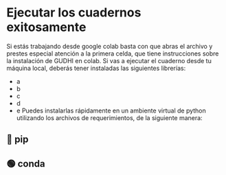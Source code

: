 # Ejecutar los cuadernos exitosamente
Si estás trabajando desde google colab basta con que abras el archivo y prestes especial atención a la primera celda, que tiene instrucciones sobre la instalación de GUDHI en colab.
Si vas a ejecutar el cuaderno desde tu máquina local, deberás tener instaladas las siguientes librerías:
- a
- b
- c
- d
- e
Puedes instalarlas rápidamente en un ambiente virtual de python utilizando los archivos de requerimientos, de la siguiente manera:
## 🐍 pip

## 🟢 conda
